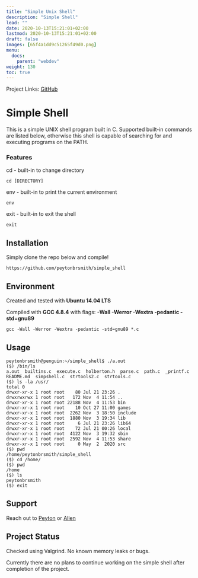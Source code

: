 ```yaml
---
title: "Simple Unix Shell"
description: "Simple Shell"
lead: ""
date: 2020-10-13T15:21:01+02:00
lastmod: 2020-10-13T15:21:01+02:00
draft: false
images: [65f4a1dd9c51265f49d0.png]
menu:
  docs:
    parent: "webdev"
weight: 130
toc: true
---
```


Project Links: [GitHub](https://github.com/peytonbrsmith/simple_shell)

# Simple Shell

This is a simple UNIX shell program built in C. Supported built-in commands are listed below, otherwise this shell is capable of searching for and executing programs on the PATH.

### Features

cd - built-in to change directory

```
cd [DIRECTORY]
```

env - built-in to print the current environment

```
env
```

exit - built-in to exit the shell

```
exit
```

## Installation

Simply clone the repo below and compile!

```
https://github.com/peytonbrsmith/simple_shell
```

## Environment
Created and tested with **Ubuntu 14.04 LTS**

Compiled with **GCC 4.8.4** with flags: **-Wall -Werror -Wextra -pedantic -std=gnu89**

```
gcc -Wall -Werror -Wextra -pedantic -std=gnu89 *.c
```

## Usage

```
peytonbrsmith@penguin:~/simple_shell$ ./a.out
($) /bin/ls
a.out  builtins.c  execute.c  holberton.h  parse.c  path.c  _printf.c  README.md  simpshell.c  strtools2.c  strtools.c
($) ls -la /usr/
total 0
drwxr-xr-x 1 root root    80 Jul 21 23:26 .
drwxrwxrwx 1 root root   172 Nov  4 11:54 ..
drwxr-xr-x 1 root root 22188 Nov  4 11:53 bin
drwxr-xr-x 1 root root    10 Oct 27 11:00 games
drwxr-xr-x 1 root root  2262 Nov  3 18:50 include
drwxr-xr-x 1 root root  1880 Nov  3 19:34 lib
drwxr-xr-x 1 root root     6 Jul 21 23:26 lib64
drwxr-xr-x 1 root root    72 Jul 21 00:26 local
drwxr-xr-x 1 root root  4122 Nov  3 19:32 sbin
drwxr-xr-x 1 root root  2592 Nov  4 11:53 share
drwxr-xr-x 1 root root     0 May  2  2020 src
($) pwd
/home/peytonbrsmith/simple_shell
($) cd /home/
($) pwd
/home
($) ls
peytonbrsmith
($) exit
```

## Support

Reach out to [Peyton](https://github.com/peytonbrsmith) or [Allen](https://github.com/ranicholson)

## Project Status

Checked using Valgrind. No known memory leaks or bugs.

Currently there are no plans to continue working on the simple shell after completion of the project.
